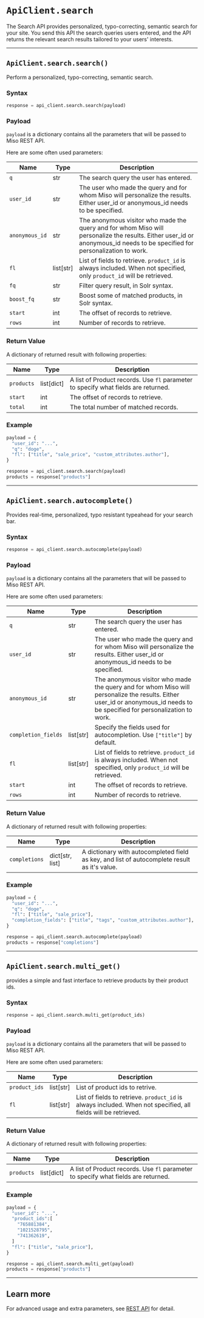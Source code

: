 # `ApiClient.search`

The Search API provides personalized, typo-correcting, semantic search for your site. You send this API the search queries users entered, and the API returns the relevant search results tailored to your users' interests.

----------------------------------------------------------------------

## `ApiClient.search.search()`
Perform a personalized, typo-correcting, semantic search.

### Syntax
```python
response = api_client.search.search(payload)
```

### Payload

`payload` is a dictionary contains all the parameters that will be passed to Miso REST API.

Here are some often used parameters:

| Name           | Type      | Description |
| -------------- | --------- | ----------- |
| `q`            | str       | The search query the user has entered. |
| `user_id`      | str       | The user who made the query and for whom Miso will personalize the results. Either user_id or anonymous_id needs to be specified. |
| `anonymous_id` | str       | The anonymous visitor who made the query and for whom Miso will personalize the results. Either user_id or anonymous_id needs to be specified for personalization to work. |
| `fl`           | list[str] | List of fields to retrieve. `product_id` is always included. When not specified, only `product_id` will be retrieved. |
| `fq`           | str       | Filter query result, in Solr syntax. |
| `boost_fq`     | str       | Boost some of matched products, in Solr syntax. |
| `start`        | int       | The offset of records to retrieve. |
| `rows`         | int       | Number of records to retrieve. |


### Return Value

A dictionary of returned result with following properties:

| Name           | Type       | Description |
| -------------- | ---------- | ----------- |
| `products`     | list[dict] | A list of Product records. Use `fl` parameter to specify what fields are returned. |
| `start`        | int        | The offset of records to retrieve. |
| `total`        | int        | The total number of matched records. |


### Example
```python
payload = {
  "user_id": "...",
  "q": "doge",
  "fl": ["title", "sale_price", "custom_attributes.author"],
}

response = api_client.search.search(payload)
products = response["products"]
```

----------------------------------------------------------------------

## `ApiClient.search.autocomplete()`

Provides real-time, personalized, typo resistant typeahead for your search bar.

### Syntax
```python
response = api_client.search.autocomplete(payload)
```

### Payload

`payload` is a dictionary contains all the parameters that will be passed to Miso REST API.

Here are some often used parameters:

| Name                | Type      | Description |
| ------------------- | --------- | ----------- |
| `q`                 | str       | The search query the user has entered. |
| `user_id`           | str       | The user who made the query and for whom Miso will personalize the results. Either user_id or anonymous_id needs to be specified. |
| `anonymous_id`      | str       | The anonymous visitor who made the query and for whom Miso will personalize the results. Either user_id or anonymous_id needs to be specified for personalization to work. |
| `completion_fields` | list[str] | Specify the fields used for autocompletion. Use `["title"]` by default. |
| `fl`                | list[str] | List of fields to retrieve. `product_id` is always included. When not specified, only `product_id` will be retrieved. |
| `start`             | int       | The offset of records to retrieve. |
| `rows`              | int       | Number of records to retrieve. |



### Return Value

A dictionary of returned result with following properties:

| Name           | Type            | Description |
| -------------- | --------------- | ----------- |
| `completions`  | dict[str, list] | A dictionary with autocompleted field as key, and list of autocomplete result as it's value. |

### Example
```python
payload = {
  "user_id": "...",
  "q": "doge",
  "fl": ["title", "sale_price"],
  "completion_fields": ["title", "tags", "custom_attributes.author"],
}

response = api_client.search.autocomplete(payload)
products = response["completions"]
```

----------------------------------------------------------------------

## `ApiClient.search.multi_get()`

provides a simple and fast interface to retrieve products by their product ids.

### Syntax
```python
response = api_client.search.multi_get(product_ids)
```

### Payload

`payload` is a dictionary contains all the parameters that will be passed to Miso REST API.

Here are some often used parameters:

| Name                | Type      | Description |
| ------------------- | --------- | ----------- |
| `product_ids`       | list[str] | List of product ids to retrive. |
| `fl`                | list[str] | List of fields to retrieve. `product_id` is always included. When not specified, all fields will be retrieved. |

### Return Value

A dictionary of returned result with following properties:

| Name           | Type            | Description |
| -------------- | --------------- | ----------- |
| `products`     | list[dict]      | A list of Product records. Use `fl` parameter to specify what fields are returned. |

### Example
```python
payload = {
  "user_id": "...",
  "product_ids":[
    "765881384",
    "1021528795",
    "741362619",
  ]
  "fl": ["title", "sale_price"],
}

response = api_client.search.multi_get(payload)
products = response["products"]
```

----------------------------------------------------------------------

## Learn more
For advanced usage and extra parameters, see [REST API](https://api.askmiso.com/#tag/Search-APIs) for detail.
